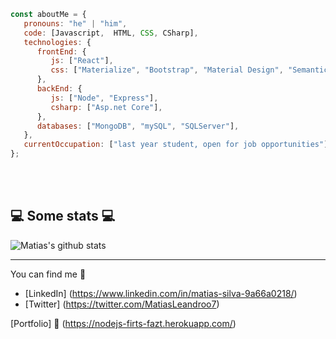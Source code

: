 





```javascript
const aboutMe = {
   pronouns: "he" | "him",
   code: [Javascript,  HTML, CSS, CSharp],
   technologies: {
      frontEnd: {
         js: ["React"],
         css: ["Materialize", "Bootstrap", "Material Design", "Semantic UI"]
      },
      backEnd: {
         js: ["Node", "Express"],
         csharp: ["Asp.net Core"],
      },
      databases: ["MongoDB", "mySQL", "SQLServer"],
   },
   currentOccupation: ["last year student, open for job opportunities"],
};
```
</br></br>
<h2>💻 Some stats 💻</h2>

![Matias's github stats](https://github-readme-stats.vercel.app/api?username=Matias-S1lva&show_icons=true&title_color=fff&icon_color=79ff97&text_color=9f9f9f&bg_color=151515)

---

 You can find me 📩
 - [LinkedIn] (https://www.linkedin.com/in/matias-silva-9a66a0218/)
 - [Twitter] (https://twitter.com/MatiasLeandroo7)

[Portfolio] 💼 (https://nodejs-firts-fazt.herokuapp.com/)
